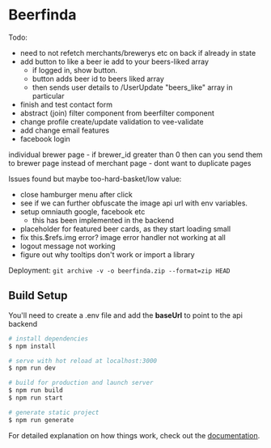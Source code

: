 # Beerfinda

Todo:

- need to not refetch merchants/brewerys etc on back if already in state
- add button to like a beer ie add to your beers-liked array
  - if logged in, show button.
  - button adds beer id to beers liked array
  - then sends user details to /UserUpdate "beers_like" array in particular
- finish and test contact form
- abstract (join) filter component from beerfilter component
- change profile create/update validation to vee-validate
- add change email features
- facebook login

individual brewer page - if brewer_id greater than 0 then can you send them to brewer page instead of merchant page - dont want to duplicate pages

Issues found but maybe too-hard-basket/low value:

- close hamburger menu after click
- see if we can further obfuscate the image api url with env variables.
- setup omniauth google, facebook etc
  - this has been implemented in the backend
- placeholder for featured beer cards, as they start loading small
- fix this.$refs.img error? image error handler not working at all
- logout message not working
- figure out why tooltips don't work or import a library

Deployment:
`git archive -v -o beerfinda.zip --format=zip HEAD`

## Build Setup

You'll need to create a .env file and add the **baseUrl** to point to the api backend

```bash
# install dependencies
$ npm install

# serve with hot reload at localhost:3000
$ npm run dev

# build for production and launch server
$ npm run build
$ npm run start

# generate static project
$ npm run generate
```

For detailed explanation on how things work, check out the [documentation](https://nuxtjs.org).
